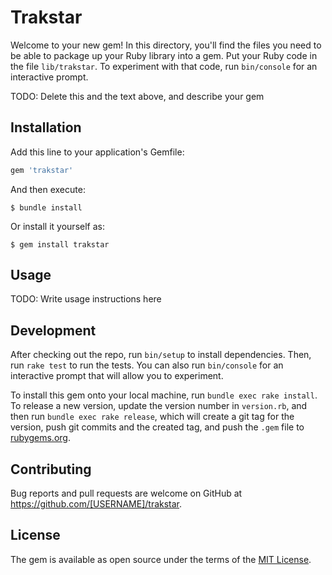 # Trakstar

Welcome to your new gem! In this directory, you'll find the files you need to be able to package up your Ruby library into a gem. Put your Ruby code in the file `lib/trakstar`. To experiment with that code, run `bin/console` for an interactive prompt.

TODO: Delete this and the text above, and describe your gem

## Installation

Add this line to your application's Gemfile:

```ruby
gem 'trakstar'
```

And then execute:

    $ bundle install

Or install it yourself as:

    $ gem install trakstar

## Usage

TODO: Write usage instructions here

## Development

After checking out the repo, run `bin/setup` to install dependencies. Then, run `rake test` to run the tests. You can also run `bin/console` for an interactive prompt that will allow you to experiment.

To install this gem onto your local machine, run `bundle exec rake install`. To release a new version, update the version number in `version.rb`, and then run `bundle exec rake release`, which will create a git tag for the version, push git commits and the created tag, and push the `.gem` file to [rubygems.org](https://rubygems.org).

## Contributing

Bug reports and pull requests are welcome on GitHub at https://github.com/[USERNAME]/trakstar.

## License

The gem is available as open source under the terms of the [MIT License](https://opensource.org/licenses/MIT).
